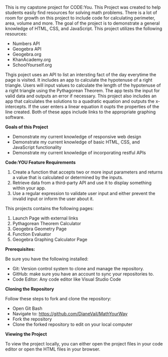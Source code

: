 This is my capstone project for CODE:You. 
This Project was created to help students easily find resources for solving math problems.  There is a lot of room for growth on this project to include code for calculating perimeter, area, volume and more.  The goal of the project is to demonstrate a general knowledge of HTML, CSS, and JavaScript.  This project utilizes the following resources:

 - Numbers API
 - Geogebra API
 - Geogebra.org
 - KhanAcademy.org
 - SchoolYourself.org

Thgis poject uses an API to list an intersting fact of the day everytime the page is visited.  It includes an app to calculate the hypotenuse of a right triangle. Users will input values to calculate the length of the hypotenuse of a right triangle using the Pythagorean Theorem.  The app tests the input for valid data and outputs an error if necessary.  This project also includes an app that calculates the solutions to a quadratic equation and outputs the x-intercepts.  If the user enters a linear equation it oupts the properties of the line created.  Both of these apps include links to the appropriate graphing software.  

**Goals of this Project**

 - Demonstrate my current knowledge of responsive web design
 - Demonstrate my current knowledge of basic HTML, CSS, and JavaScript functionality
 - Demonstrate my current knowledge of incorporating restful APIs

**Code:YOU Feature Requirements**

1. Create a function that accepts two or more input parameters and returns a value that is calculated or determined by the inputs. 
2. Retrieve data from a third-party API and use it to display something within your app.
3. Use a regular expression to validate user input and either prevent the invalid input or inform the user about it.

This projects contains the following pages:
1.  Launch Page with external links
2.  Pythagorean Theorem Calculator
3.  Geogebra Geometry Page
4.  Function Evaluator
5.  Geogebra Graphing Calculator Page

**Prerequisites:**

Be sure you have the following installed:

 - Git: Version control system to clone and manage the repository.
 - GitHub: make sure you have an account to sync your repositories to.
 - Code Editor: Any code editor like Visual Studio Code

**Cloning the Repository**

Follow these steps to fork and clone the repository:

 - Open Git Bash
 - Navigate to:  https://github.com/DianeVail/MathYourWay
 - Fork the repository
 - Clone the forked repository to edit on your local computer

**Viewing the Project**

To view the project locally, you can either open the project files in your code editor or open the HTML files in your browser.





